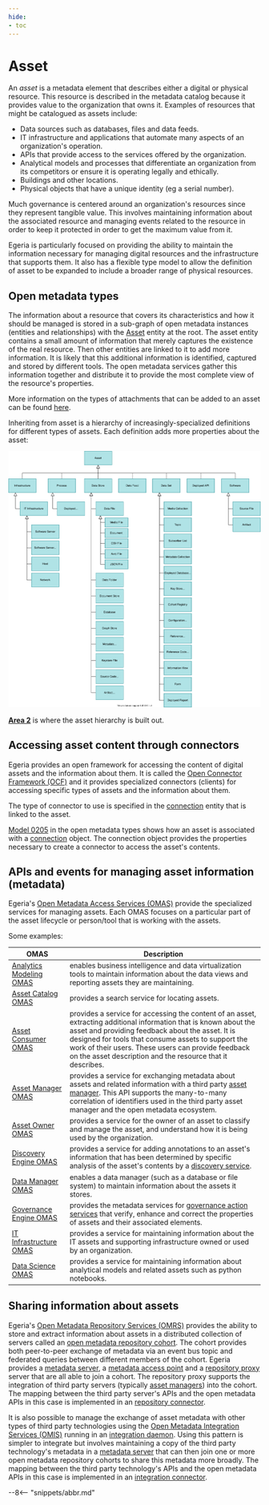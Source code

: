 ```yaml
---
hide:
- toc
---
```


<!-- SPDX-License-Identifier: CC-BY-4.0 -->
<!-- Copyright Contributors to the Egeria project. -->

# Asset

An *asset* is a metadata element that describes either a digital or physical resource.  This resource is described in the metadata catalog because it provides value to the organization that owns it.
Examples of resources that might be catalogued as assets include:

- Data sources such as databases, files and data feeds.
- IT infrastructure and applications that automate many aspects of an organization's operation.
- APIs that provide access to the services offered by the organization.
- Analytical models and processes that differentiate an organization from its competitors or ensure it is operating legally and ethically.
- Buildings and other locations.
- Physical objects that have a unique identity (eg a serial number).

Much governance is centered around an organization's resources since they represent tangible value. This involves maintaining information about the associated resource and managing events related to the resource in order to keep it protected in order to get the maximum value from it.

Egeria is particularly focused on providing the ability to maintain the information necessary for managing digital resources and the infrastructure that supports them. It also has a flexible type model to allow the definition of asset to be expanded to include a broader range of physical resources.

## Open metadata types

The information about a resource that covers its characteristics and how it should be managed is stored in a sub-graph of open metadata instances (entities and relationships) with the [Asset](/egeria-docs/types/0/0010-base-model/#asset) entity at the root. The asset entity contains a small amount of information that merely captures the existence of the real resource. Then other entities are linked to it to add more information. It is likely that this additional information is identified, captured and stored by different tools. The open metadata services gather this information together and distribute it to provide the most complete view of the resource's properties.

More information on the types of attachments that can be added to an asset can be found [here](../../../../../open-metadata-publication/website/cataloging-assets/asset-catalog-contents.md).

Inheriting from asset is a hierarchy of increasingly-specialized definitions for different types of assets. Each definition adds more properties about the asset:

![Asset hierarchy](asset-hierarchy.svg)

**[Area 2](/egeria-docs/types/2)** is where the asset hierarchy is built out.

## Accessing asset content through connectors

Egeria provides an open framework for accessing the content of digital assets and the information about them. It is called the [Open Connector Framework (OCF)](/egeria-docs/frameworks/ocf) and it provides specialized connectors (clients) for accessing specific types of assets and the information about them.

The type of connector to use is specified in the [connection](/egeria-docs/frameworks/ocf/#connection) entity that is linked to the asset.

[Model 0205](/egeria-docs/types/2/0205-connection-linkage) in the open metadata types shows how an asset is associated with a [connection](/egeria-docs/frameworks/ocf/#connection) object. The connection object provides the properties necessary to create a connector to access the asset's contents.

## APIs and events for managing asset information (metadata)

Egeria's [Open Metadata Access Services (OMAS)](/egeria-docs/services/omas) provide the specialized services for managing assets. Each OMAS focuses on a particular part of the asset lifecycle or person/tool that is working with the assets.

Some examples:

| OMAS | Description |
|---|---|
| [Analytics Modeling OMAS](/egeria-docs/services/omas/analytics-modeling) | enables business intelligence and data virtualization tools to maintain information about the data views and reporting assets they are maintaining. |
| [Asset Catalog OMAS](/egeria-docs/services/omas/asset-catalog) | provides a search service for locating assets. |
| [Asset Consumer OMAS](/egeria-docs/services/omas/asset-consumer) | provides a service for accessing the content of an asset, extracting additional information that is known about the asset and providing feedback about the asset. It is designed for tools that consume assets to support the work of their users. These users can provide feedback on the asset description and the resource that it describes. |
| [Asset Manager OMAS](/egeria-docs/services/omas/asset-manager) | provides a service for exchanging metadata about assets and related information with a third party [asset manager](../server-capabilities/asset-manager.md). This API supports the many-to-many correlation of identifiers used in the third party asset manager and the open metadata ecosystem. |
| [Asset Owner OMAS](/egeria-docs/services/omas/asset-owner) | provides a service for the owner of an asset to classify and manage the asset, and understand how it is being used by the organization. |
| [Discovery Engine OMAS](/egeria-docs/services/omas/discovery-engine) | provides a service for adding annotations to an asset's information that has been determined by specific analysis of the asset's contents by a [discovery service](/egeria-docs/frameworks/odf/#discovery-service). |
| [Data Manager OMAS](/egeria-docs/services/omas/data-manager) | enables a data manager (such as a database or file system) to maintain information about the assets it stores. |
| [Governance Engine OMAS](/egeria-docs/services/omas/governance-engine) | provides the metadata services for [governance action services](/egeria-docs/frameworks/gaf/#governance-action-service) that verify, enhance and correct the properties of assets and their associated elements. |
| [IT Infrastructure OMAS](/egeria-docs/services/omas/it-infrastructure) | provides a service for maintaining information about the IT assets and supporting infrastructure owned or used by an organization. |
| [Data Science OMAS](/egeria-docs/services/omas/data-science) | provides a service for maintaining information about analytical models and related assets such as python notebooks. |

## Sharing information about assets

Egeria's [Open Metadata Repository Services (OMRS)](/egeria-docs/services/omrs) provides the ability to store and extract information about assets in a distributed collection of servers called an [open metadata repository cohort](/egeria-docs/services/omrs/cohort). The cohort provides both peer-to-peer exchange of metadata via an event bus topic and federated queries between different members of the cohort. Egeria provides a [metadata server](/egeria-docs/concepts/metadata-server), a [metadata access point](/egeria-docs/concepts/metadata-access-point) and a [repository proxy](/egeria-docs/concepts/repository-proxy) server that are all able to join a cohort. The repository proxy supports the integration of third party servers (typically [asset managers](../server-capabilities/asset-manager.md)) into the cohort. The mapping between the third party server's APIs and the open metadata APIs in this case is implemented in an [repository connector](/egeria-docs/connectors/repository-connector).

It is also possible to manage the exchange of asset metadata with other types of third party technologies using the [Open Metadata Integration Services (OMIS)](/egeria-docs/services/omis) running in an [integration daemon](/egeria-docs/concepts/integration-daemon). Using this pattern is simpler to integrate but involves maintaining a copy of the third party technology's metadata in a [metadata server](/egeria-docs/concepts/metadata-server) that can then join one or more open metadata repository cohorts to share this metadata more broadly. The mapping between the third party technology's APIs and the open metadata APIs in this case is implemented in an [integration connector](/egeria-docs/connectors/integration-connector).

--8<-- "snippets/abbr.md"

